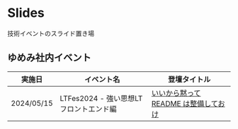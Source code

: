 # Slides
技術イベントのスライド置き場

## ゆめみ社内イベント

| 実施日 | イベント名 | 登壇タイトル |
| --- | --- | --- |
| 2024/05/15 | LTFes2024 - 強い思想LT フロントエンド編 | [いいから黙って README は整備しておけ](https://github.com/h-yoshikawa44/slides/blob/main/yumemi/2024-05-15_strong-thoughts-readme/slides-export.pdf) |
